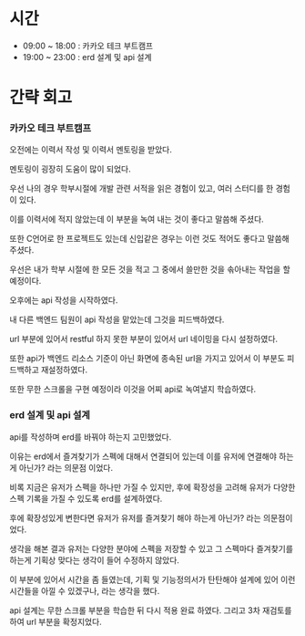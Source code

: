 # 시간
- 09:00 ~ 18:00 : 카카오 테크 부트캠프
- 19:00 ~ 23:00 : erd 설계 및 api 설계

# 간략 회고

### 카카오 테크 부트캠프

오전에는 이력서 작성 및 이력서 멘토링을 받았다.

멘토링이 굉장히 도움이 많이 되었다.

우선 나의 경우 학부시절에 개발 관련 서적을 읽은 경험이 있고, 여러 스터디를 한 경험이 있다.

이를 이력서에 적지 않았는데 이 부분을 녹여 내는 것이 좋다고 말씀해 주셨다.

또한 C언어로 한 프로젝트도 있는데 신입같은 경우는 이런 것도 적어도 좋다고 말씀해 주셨다.

우선은 내가 학부 시절에 한 모든 것을 적고 그 중에서 쓸만한 것을 솎아내는 작업을 할 예정이다.

오후에는 api 작성을 시작하였다.

내 다른 백엔드 팀원이 api 작성을 맡았는데 그것을 피드백하였다.

url 부분에 있어서 restful 하지 못한 부분이 있어서 url 네이밍을 다시 설정하였다.

또한 api가 백엔드 리소스 기준이 아닌 화면에 종속된 url을 가지고 있어서 이 부분도 피드백하고 재설정하였다.

또한 무한 스크롤을 구현 예정이라 이것을 어찌 api로 녹여낼지 학습하였다.

### erd 설계 및 api 설계

api를 작성하며 erd를 바꿔야 하는지 고민했었다.

이유는 erd에서 즐겨찾기가 스펙에 대해서 연결되어 있는데 이를 유저에 연결해야 하는게 아닌가? 라는 의문점 이었다.

비록 지금은 유저가 스펙을 하나만 가질 수 있지만, 후에 확장성을 고려해 유저가 다양한 스펙 기록을 가질 수 있도록 erd를 설계하였다.

후에 확장성있게 변한다면 유저가 유저를 즐겨찾기 해야 하는게 아닌가? 라는 의문점이었다.

생각을 해본 결과 유저는 다양한 분야에 스펙을 저장할 수 있고 그 스펙마다 즐겨찾기를 하는게 기획상 맞다는 생각이 들어 수정하지 않았다.

이 부분에 있어서 시간을 좀 들였는데, 기획 및 기능정의서가 탄탄해야 설계에 있어 이런 시간들을 아낄 수 있겠구나, 라는 생각을 했다.

api 설계는 무한 스크롤 부분을 학습한 뒤 다시 적용 완료 하였다. 그리고 3차 재검토를 하여 url 부분을 확정지었다.